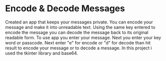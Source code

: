 # Encode & Decode Messages

Created an app that keeps your messages private. You can encode your message and make it into unreadable text. Using the same key entered to encode the message you can decode the message back to its original readable form. To use app you enter your message. Next you enter your key word or passcode. Next enter "e" for encode or "d" for decode than hit result to encode your message or to decode a message. In this project i used the tkinter library and base64.
